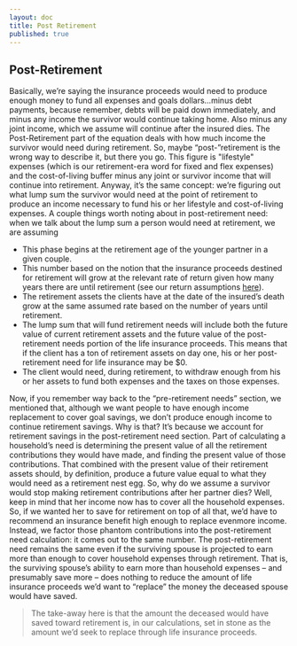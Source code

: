 ```yaml
---
layout: doc
title: Post Retirement
published: true
---
```

## Post-Retirement

Basically, we’re saying the insurance proceeds would need to produce enough money to fund all expenses and goals dollars…minus debt payments, because remember, debts will be paid down immediately, and minus any income the survivor would continue taking home. Also minus any joint income, which we assume will continue after the insured dies.
The Post-Retirement part of the equation deals with how much income the survivor would need during retirement. So, maybe “post-”retirement is the wrong way to describe it, but there you go. This figure is "lifestyle" expenses (which is our retirement-era word for fixed and flex expenses) and the cost-of-living buffer minus any joint or survivor income that will continue into retirement.
Anyway, it’s the same concept: we’re figuring out what lump sum the survivor would need at the point of retirement to produce an income necessary to fund his or her lifestyle and cost-of-living expenses.
A couple things worth noting  about in post-retirement need: when we talk about the lump sum a person would need at retirement, we are assuming
- This phase begins at the retirement age of the younger partner in a given couple. 
- This number based on the notion that the insurance proceeds destined for retirement will grow at the relevant rate of return given how many years there are until retirement (see our return assumptions [here](https://learnvest.atlassian.net/wiki/pages/viewpage.action?pageId=57278496#BlazewaterDocumentation(forPlanners)-growth)). 
- The retirement assets the clients have at the date of the insured’s death grow at the same assumed rate based on the number of years until retirement. 
- The lump sum that will fund retirement needs will include both the future value of current retirement assets and the future value of the post-retirement needs portion of the life insurance proceeds. This means that if the client has a ton of retirement assets on day one, his or her post-retirement need for life insurance may be $0. 
- The client would need, during retirement, to withdraw enough from his or her assets to fund both expenses and the taxes on those expenses.

Now, if you remember way back to the “pre-retirement needs” section, we mentioned that, although we want people to have enough income replacement to cover goal savings, we don’t produce enough income to continue retirement savings. Why is that?
 It’s because we account for retirement savings in the post-retirement need section. Part of calculating a household’s need is determining the present value of all the retirement contributions they would have made, and finding the present value of those contributions. That combined with the present value of their retirement assets should, by definition, produce a future value equal to what they would need as a retirement nest egg.
 So, why do we assume a survivor would stop making retirement contributions after her partner dies? Well, keep in mind that her income now has to cover all the household expenses. So, if we wanted her to save for retirement on top of all that, we’d have to recommend an insurance benefit high enough to replace evenmore income. Instead, we factor those phantom contributions into the post-retirement need calculation: it comes out to the same number.
The post-retirement need remains the same even if the surviving spouse is projected to earn more than enough to cover household expenses through retirement. That is, the surviving spouse’s ability to earn more than household expenses – and presumably save more – does nothing to reduce the amount of life insurance proceeds we’d want to “replace” the money the deceased spouse would have saved.
>The take-away here is that the amount the deceased would have saved toward retirement is, in our calculations, set in stone as the amount we’d seek to replace through life insurance proceeds.